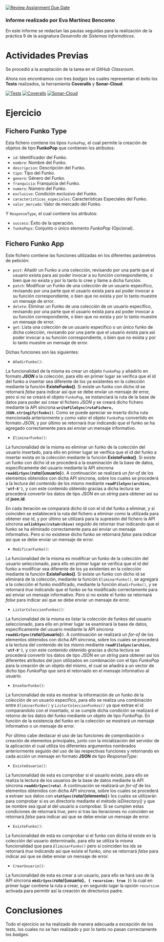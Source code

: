 [![Review Assignment Due Date](https://classroom.github.com/assets/deadline-readme-button-24ddc0f5d75046c5622901739e7c5dd533143b0c8e959d652212380cedb1ea36.svg)](https://classroom.github.com/a/8eRVZXt4)

### Informe realizado por Eva Martínez Bencomo

En este informe se redactan las pautas seguidas para la realización de la práctica 9 de la asignatura *Desarrollo de Sistemas Informáticos*.

# Actividades Previas

Se procedió a la aceptación de la tarea en el *GitHub Classroom*.

Ahora nos encontramos con tres *badges* los cuales representan el éxito los **Tests** realizados, la herramienta **Coveralls** y **Sonar-Cloud**.

[![Tests](https://github.com/ULL-ESIT-INF-DSI-2223/ull-esit-inf-dsi-22-23-prct11-http-express-funko-app-Eva-Martinez/actions/workflows/tests.yml/badge.svg?branch=main)](https://github.com/ULL-ESIT-INF-DSI-2223/ull-esit-inf-dsi-22-23-prct11-http-express-funko-app-Eva-Martinez/actions/workflows/tests.yml)
[![Coveralls](https://github.com/ULL-ESIT-INF-DSI-2223/ull-esit-inf-dsi-22-23-prct11-http-express-funko-app-Eva-Martinez/actions/workflows/coveralls.yml/badge.svg?branch=main)](https://github.com/ULL-ESIT-INF-DSI-2223/ull-esit-inf-dsi-22-23-prct11-http-express-funko-app-Eva-Martinez/actions/workflows/coveralls.yml)
[![Sonar-Cloud](https://github.com/ULL-ESIT-INF-DSI-2223/ull-esit-inf-dsi-22-23-prct11-http-express-funko-app-Eva-Martinez/actions/workflows/sonarcloud.yml/badge.svg?branch=main)](https://github.com/ULL-ESIT-INF-DSI-2223/ull-esit-inf-dsi-22-23-prct11-http-express-funko-app-Eva-Martinez/actions/workflows/sonarcloud.yml)

# Ejercicio

## Fichero Funko Type

Esta fichero contiene los tipos `FunkoPop`, el cual permite la creación de objetos de tipo **FunkoPop** que contienen los atributos:

- `id`: Identificador del Funko.
- `nombre`: Nombre del Funko.
- `descripcion`: Descripción del Funko.
- `tipo`: Tipo del Funko.
- `genero`: Género del Funko. 
- `franquicia`: Franquicia del Funko.
- `numero`: Número del Funko.
- `exclusivo`: Condición exclusivo del Funko.
- `caracteristicas_especiales`: Características Especiales del Funko.
- `valor_mercado`: Valor de mercado del Funko.

Y `ResponseType`, el cual contiene los atributos:

- `success`: Éxito de la operación.
- `funkoPops`: Conjunto o único elemento *FunkoPop* (Opcional).

## Fichero Funko App

Este fichero contiene las funciones utilizadas en los diferentes parámetros de petición:

- `post`: Añadir un Funko a una colección, revisando por una parte que el usuario exista para así poder invocar a su función correspondiente, o bien que no exista y por lo tanto lo cree y llame a dicha función.
- `patch`: Modificar un Funko de una colección de un usuario específico, revisando por una parte que el usuario exista para así poder invocar a su función correspondiente, o bien que no exista y por lo tanto muestre un mensaje de error.
- `delete`: Eliminar un Funko de una colección de un usuario específico, revisando por una parte que el usuario exista para así poder invocar a su función correspondiente, o bien que no exista y por lo tanto muestre un mensaje de error.
- `get`: Lista una colección de un usuario específico o un único funko de dicha colección, revisando por una parte que el usuario exista para así poder invocar a su función correspondiente, o bien que no exista y por lo tanto muestre un mensaje de error.

Dichas funciones son las siguientes:

- `AñadirFunko()`: 

La funcionalidad de la misma es crear un objeto `FunkoPop` y añadirlo en formato ***JSON*** a la colección, para ello en primer lugar se verifica que el id del funko a insertar sea diferente de los ya existentes en la colección mediante la función **ExisteFunko()**. Si existe un funko con dicho id se retornará *false* para indicar así que se debe enviar un mensaje de error, pero si no se creará el objeto `FunkoPop`, se instanciará la ruta de la base de datos para poder así crear el fichero *JSON* y se creará dicho fichero mediante la API síncrona **`writeFileSync(rutaFichero, JSON.stringify(funko))`**. Como se puede apreciar se inserta dicha ruta mencionada anteriormente y como valor el objeto `FunkoPop` convertido en formato *JSON*, y por último se retornará *true* indicando que el funko se ha agregado correctamente para así enviar un mensaje informativo.

- `EliminarFunko()`: 

La funcionalidad de la misma es eliminar un funko de la colección del usuario insertado, para ello en primer lugar se verifica que el id del funko a insertar exista en la colección mediante la función **ExisteFunko()**. Si existe un funko con dicho id se procederá a la examinación de la base de datos, específicamente del usuario mediante la API síncrona **`readdirSync(`${ruta}/${usuario}`)`**. A continuación se realizará un *for-of* de los elementos obtenidos con dicha API síncrona, sobre los cuales se procederá a la lectura del contenido de los mismo mediante **`readFileSync(archivo, 'utf-8')`**, y con este contenido obtenido gracias a dicha lectura se procederá convertir los datos de tipo *JSON* en un *string* para obtener así su id **json.id**. 

En cada iteración se comparará dicho id con el id del funko a eliminar, y si coinciden se establecerá la ruta del fichero a eliminar como la utilizada para obtener ese id, y por último se utilizará para la supresión del fichero la API síncrona **`unlinkSync(rutaArchivo)`** seguido de retornar *true* indicando que el funko se ha eliminado correctamente para así enviar un mensaje informativo. Pero si no existiese dicho funko se retornará *false* para indicar así que se debe enviar un mensaje de error.

- `ModificarFunko()`: 

La funcionalidad de la misma es modificar un funko de la colección del usuario seleccionado, para ello en primer lugar se verifica que el id del funko a modificar sea diferente de los ya existentes en la colección mediante la función **ExisteFunko()**. Si existe un funko con dicho id se eliminará de la colección, mediante la función `EliminarFunko()`, se agregará a la colección el funko modificado, mediante la función `AñadirFunko()`, y se retornará *true* indicando que el funko se ha modificado correctamente para así enviar un mensaje informativo. Pero si no existe el funko se retornará *false* para indicar así que se debe enviar un mensaje de error.

- `ListarColeccionFunkos()`:

La funcionalidad de la misma es listar la colección de funkos del usuario seleccionado, para ello en primer lugar se examinará la base de datos, específicamente del usuario mediante la API síncrona **`readdirSync(`${ruta}/${usuario}`)`**. A continuación se realizará un *for-of* de los elementos obtenidos con dicha API síncrona, sobre los cuales se procederá a la lectura del contenido de los mismo mediante **`readFileSync(archivo, 'utf-8')`**, y con este contenido obtenido gracias a dicha lectura se procederá convertir los datos de tipo *JSON* en un *string* para obtener así los diferentes atributos del json utilizados en combinación con el tipo *FunkoPop* para la creación de un objeto del mismo, el cual se añadirá a un vector de dicho tipo *FunkoPop* que será el retornado en el mensaje informativo al usuario.

- `EnseñarFunko()`:

La funcionalidad de esta es mostrar la información de un funko de la colección de un usuario específico, para ello se realiza una combinación entre *`EliminarFunko()`* y *`ListarColeccionFunkos()`* ya que extrae el id comparandolo con el insertado, si se cumple dicha condición se realizará el retorno de los datos del funko mediante un objeto de tipo *FunkoPop*. En función de la existencia del funko en la colección se mostrará un mensaje informativo o un mensaje de error.

Por último cabe destacar el uso de las funciones de comprobación o creación de elementos principales, junto con la inicialización del servidor de la aplicación el cual utiliza los diferentes argumentos nombrados anteriormente seguido del uso de las respectivas funciones y retornando en cada acción un mensaje en formato **JSON** de tipo *ResponseType*:

- `ExisteUsuario()`:

La funcionalidad de esta es comprobar si el usuario existe, para ello se realiza la lectura de los usuarios de la base de datos mediante la API síncrona **`readdirSync(ruta)`**. A continuación se realizará un *for-of* de los elementos obtenidos con dicha API síncrona, sobre los cuales se procederá a extraer sus datos con **`statSync(`${ruta}/${elemento}`)`** los cuales se utilizarán para comprobar si es un directorio mediante el método *isDirectory()* y que se nombre sea igual al del usuario a comprobar. Si se cumplen estas condiciones de retornará *true*, pero si tras las iteraciones no coinciden se retornará *false* para indicar así que se debe enviar un mensaje de error.

- `ExisteFunko()`: 

La funcionalidad de esta es comprobar si el funko con dicha id existe en la colección del usuario determinado, para ello se utiliza la misma funcionalidad que para *`EliminarFunko()`* pero si coinciden los ids se retornará *true* indicando así que existe el funko, sino se retornará *false* para indicar así que se debe enviar un mensaje de error.

- `CrearUsuario()`:

La funcionalidad de esta es crear a un usuario, para ello se hará uso de la API síncrona **`mkdirSync(`${ruta}/${usuario}`, { recursive: true })`** la cual en primer lugar contiene la ruta a crear, y en segundo lugar la opción `recursive` activada para permitir así la creación de directorios padre.

# Conclusiones

Todo el ejercicio se ha realizado de manera adecuada a excepción de los tests, los cuales no se han realizado y por lo tanto no pasan correctamente los *badges*.